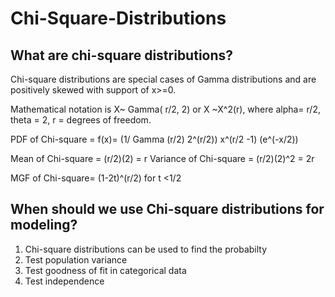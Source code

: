 # Chi-Square-Distributions
## What are chi-square distributions?
Chi-square distributions are special cases of Gamma distributions and are positively skewed with support of x>=0.

Mathematical notation is X~ Gamma( r/2, 2) or X ~X^2(r), where alpha= r/2, theta = 2, r = degrees of freedom.

PDF of Chi-square = f(x)= (1/ Gamma (r/2) 2^(r/2)) x^(r/2 -1) (e^(-x/2))

Mean of Chi-square = (r/2)(2) = r
Variance of Chi-square = (r/2)(2)^2 = 2r

MGF of Chi-square= (1-2t)^(r/2) for t <1/2

## When should we use Chi-square distributions for modeling?
1. Chi-square distributions can be used to find the probabilty
2. Test population variance
3. Test goodness of fit in categorical data
4. Test independence
